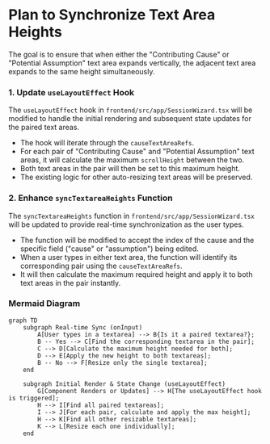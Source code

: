 # Plan to Synchronize Text Area Heights

The goal is to ensure that when either the "Contributing Cause" or "Potential Assumption" text area expands vertically, the adjacent text area expands to the same height simultaneously.

### 1. Update `useLayoutEffect` Hook

The `useLayoutEffect` hook in `frontend/src/app/SessionWizard.tsx` will be modified to handle the initial rendering and subsequent state updates for the paired text areas.

- The hook will iterate through the `causeTextAreaRefs`.
- For each pair of "Contributing Cause" and "Potential Assumption" text areas, it will calculate the maximum `scrollHeight` between the two.
- Both text areas in the pair will then be set to this maximum height.
- The existing logic for other auto-resizing text areas will be preserved.

### 2. Enhance `syncTextareaHeights` Function

The `syncTextareaHeights` function in `frontend/src/app/SessionWizard.tsx` will be updated to provide real-time synchronization as the user types.

- The function will be modified to accept the index of the cause and the specific field ("cause" or "assumption") being edited.
- When a user types in either text area, the function will identify its corresponding pair using the `causeTextAreaRefs`.
- It will then calculate the maximum required height and apply it to both text areas in the pair instantly.

### Mermaid Diagram

```mermaid
graph TD
    subgraph Real-time Sync (onInput)
        A[User types in a textarea] --> B{Is it a paired textarea?};
        B -- Yes --> C[Find the corresponding textarea in the pair];
        C --> D[Calculate the maximum height needed for both];
        D --> E[Apply the new height to both textareas];
        B -- No --> F[Resize only the single textarea];
    end

    subgraph Initial Render & State Change (useLayoutEffect)
        G[Component Renders or Updates] --> H[The useLayoutEffect hook is triggered];
        H --> I[Find all paired textareas];
        I --> J[For each pair, calculate and apply the max height];
        H --> K[Find all other resizable textareas];
        K --> L[Resize each one individually];
    end
